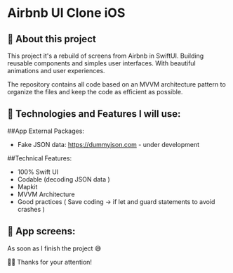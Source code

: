# Airbnb UI Clone iOS

## 📱 About this project
This project it's a rebuild of screens from Airbnb in SwiftUI. Building reusable components and simples user interfaces. With beautiful animations and user experiences.

The repository contains all code based on an MVVM architecture pattern to organize the files and keep the code as efficient as possible.

##  🤔 Technologies and Features I will use:

##App External Packages:

* Fake JSON data: https://dummyjson.com - under development

##Technical Features:
* 100% Swift UI
* Codable (decoding JSON data )
* Mapkit
* MVVM Architecture
* Good practices ( Save coding -> if let and guard statements to avoid crashes )

##  📱 App screens:

As soon as I finish the project 😅


🙏🏽 Thanks for your attention! 
